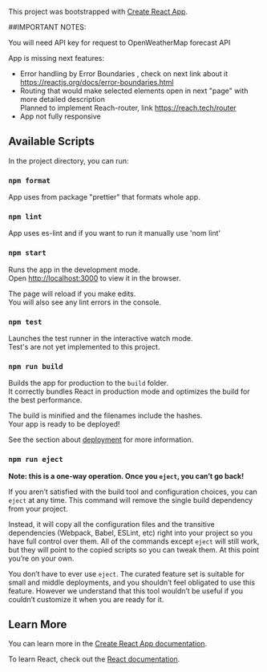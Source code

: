 This project was bootstrapped with [Create React App](https://github.com/facebook/create-react-app).

##IMPORTANT NOTES:

You will need API key for request to OpenWeatherMap forecast API 

App is missing next features:
- Error handling by Error Boundaries , check on next link about it  https://reactjs.org/docs/error-boundaries.html
- Routing that would make selected elements open in next "page" with more detailed description<br>
 Planned to implement Reach-router, link https://reach.tech/router
- App not fully responsive 

## Available Scripts

In the project directory, you can run:

### `npm format`
App uses from package "prettier" that formats whole app.

### `npm lint`

App uses es-lint and if you want to run it manually use 'nom lint'


### `npm start`

Runs the app in the development mode.<br>
Open [http://localhost:3000](http://localhost:3000) to view it in the browser.

The page will reload if you make edits.<br>
You will also see any lint errors in the console.

### `npm test`

Launches the test runner in the interactive watch mode.<br>
Test's are not yet implemented to this project.

### `npm run build`

Builds the app for production to the `build` folder.<br>
It correctly bundles React in production mode and optimizes the build for the best performance.

The build is minified and the filenames include the hashes.<br>
Your app is ready to be deployed!

See the section about [deployment](https://facebook.github.io/create-react-app/docs/deployment) for more information.

### `npm run eject`

**Note: this is a one-way operation. Once you `eject`, you can’t go back!**

If you aren’t satisfied with the build tool and configuration choices, you can `eject` at any time. This command will remove the single build dependency from your project.

Instead, it will copy all the configuration files and the transitive dependencies (Webpack, Babel, ESLint, etc) right into your project so you have full control over them. All of the commands except `eject` will still work, but they will point to the copied scripts so you can tweak them. At this point you’re on your own.

You don’t have to ever use `eject`. The curated feature set is suitable for small and middle deployments, and you shouldn’t feel obligated to use this feature. However we understand that this tool wouldn’t be useful if you couldn’t customize it when you are ready for it.

## Learn More

You can learn more in the [Create React App documentation](https://facebook.github.io/create-react-app/docs/getting-started).

To learn React, check out the [React documentation](https://reactjs.org/).
